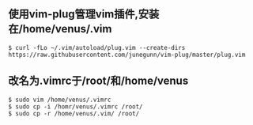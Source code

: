 ## 使用vim-plug管理vim插件,安装在/home/venus/.vim
```
$ curl -fLo ~/.vim/autoload/plug.vim --create-dirs https://raw.githubusercontent.com/junegunn/vim-plug/master/plug.vim
```
## 改名为.vimrc于/root/和/home/venus
```
$ sudo vim /home/venus/.vimrc
$ sudo cp -i /homr/venus/.vimrc /root/
$ sudo cp -r /home/venus/.vim/ /root/
```
